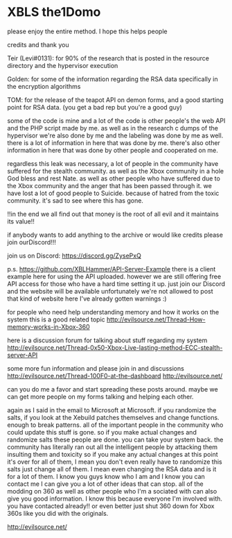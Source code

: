 # XBLS the1Domo
please enjoy the entire method.
I hope this helps people

credits and thank you

Teir (Levi#0131): for 90% of the research that is posted in the resource directory and the hypervisor execution

Golden: for some of the information regarding the RSA data specifically in the encryption algorithms

TOM: for the release of the teapot API on demon forms, and a good starting point for RSA data. (you get a bad rep but you're a good guy)


some of the code is mine and a lot of the code is other people's the web API and the PHP script made by me. as well as in the research c  dumps of the hypervisor we're also done by me and the labeling was done by me as well. there is a lot of information in here that was done by me. there's also other information in here that was done by other people and cooperated on me.


regardless this leak was necessary, a lot of people in the community have suffered for the stealth community. as well as the Xbox community in a hole God bless and rest Nate. as well as other people who have suffered due to the Xbox community and the anger that has been passed through it. we have lost a lot of good people to Suicide. because of hatred from the toxic community. it's sad to see where this has gone.


!!in the end we all find out that money is the root of all evil and it maintains its value!!


if anybody wants to add anything to the archive or would like credits please join ourDiscord!!! 

join us on Discord:
https://discord.gg/ZysePxQ


p.s. https://github.com/XBLHammer/API-Server-Example there is a client example here for using the API uploaded. however we are still offering free API access for those who have a hard time setting it up. just join our Discord and the website will be available unfortunately we're not allowed to post that kind of website here I've already gotten warnings :)



for people who need help understanding memory and how it works on the system this is a good related topic
http://evilsource.net/Thread-How-memory-works-in-Xbox-360

here is a discussion forum for talking about stuff regarding my system
http://evilsource.net/Thread-0x50-Xbox-Live-lasting-method-ECC-stealth-server-API

some more fun information and please join in and discussions
http://evilsource.net/Thread-100F0-at-the-dashboard
http://evilsource.net/


can you do me a favor and start spreading these posts around.
maybe we can get more people on my forms talking and helping each other.


again as I said in the email to Microsoft at Microsoft. if you randomize the salts, if you look at the Xebuild patches themselves and change functions. enough to break patterns. all of the important people in the community who could update this stuff is gone. so if you make actual changes and randomize salts these people are done. you can take your system back. the community has literally ran out all the intelligent people by attacking them insulting them and toxicity so if you make any actual changes at this point it's over for all of them, I mean you don't even really have to randomize this salts just change all of them.  I mean even changing the RSA data and is it for a lot of them. I know you guys know who I am and I know you can contact me I can give you a lot of other ideas that can stop. all of the modding on 360 as well as other people who I'm a sociated with can also give you good information. I know this because everyone I'm involved with. you have contacted already!!  or even better just shut 360 down for Xbox 360s like you did with the originals. 

http://evilsource.net/



